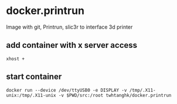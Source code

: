 # docker.printrun
Image with git, Printrun, slic3r to interface 3d printer

## add container with x server access
```
xhost +
```

## start container
```
docker run --device /dev/ttyUSB0 -e DISPLAY -v /tmp/.X11-unix:/tmp/.X11-unix -v $PWD/src:/root twhtanghk/docker.printrun
```
